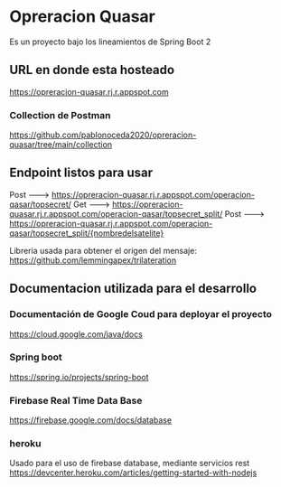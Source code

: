 # Opreracion Quasar
Es un proyecto bajo los lineamientos de Spring Boot 2 


## URL en donde esta hosteado
https://opreracion-quasar.rj.r.appspot.com

### Collection de Postman
https://github.com/pablonoceda2020/opreracion-quasar/tree/main/collection

## Endpoint listos para usar

Post ---> https://opreracion-quasar.rj.r.appspot.com/operacion-qasar/topsecret/
Get  ---> https://opreracion-quasar.rj.r.appspot.com/operacion-qasar/topsecret_split/
Post ---> https://opreracion-quasar.rj.r.appspot.com/operacion-qasar/topsecret_split/{nombredelsatelite}

Libreria usada para obtener el origen del mensaje:
https://github.com/lemmingapex/trilateration

## Documentacion utilizada para el desarrollo

### Documentación de Google Coud para deployar el proyecto
https://cloud.google.com/java/docs

### Spring boot
https://spring.io/projects/spring-boot

### Firebase Real Time Data Base
https://firebase.google.com/docs/database

### heroku
Usado para el uso de firebase database, mediante servicios rest
https://devcenter.heroku.com/articles/getting-started-with-nodejs


